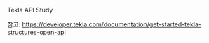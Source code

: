 Tekla API Study

참고: https://developer.tekla.com/documentation/get-started-tekla-structures-open-api
